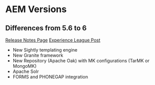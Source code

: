 # AEM Versions

## Differences from 5.6 to 6 

[Release Notes Page](https://experienceleague.adobe.com/docs/experience-manager-65/release-notes/release-notes.html)
[Experience League Post](https://experienceleaguecommunities.adobe.com/t5/adobe-experience-manager/development-differences-between-aem-5-6-and-aem-6/m-p/192683)

- New Sightly templating engine
- New Granite framework
- New Repository (Apache Oak) with MK configurations (TarMK or MongoMK)
- Apache Solr
- FORMS and PHONEGAP integration